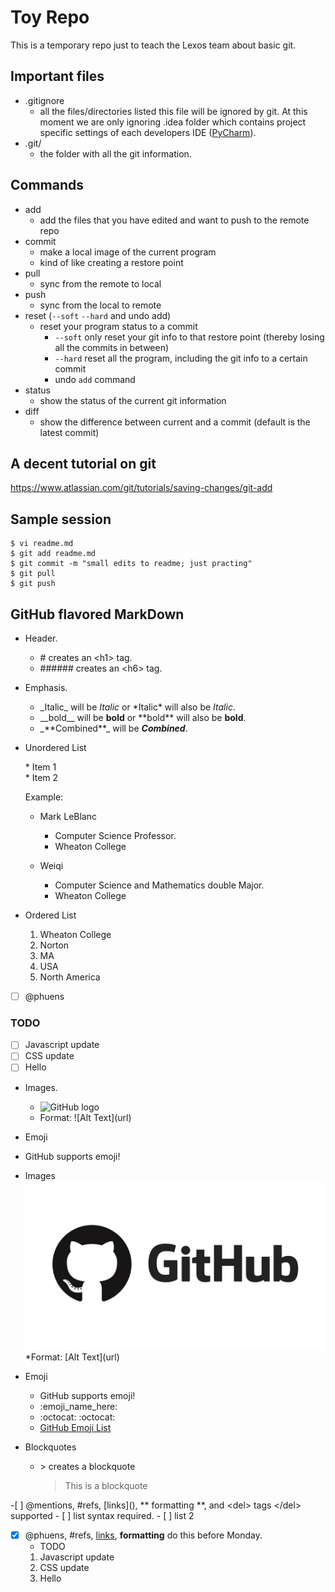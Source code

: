 # Toy Repo
This is a temporary repo just to teach the Lexos team about basic git.  

## Important files
  * .gitignore
    * all the files/directories listed this file will be ignored by git. At this moment we are only ignoring .idea folder which contains project specific settings of each developers IDE ([PyCharm](https://www.jetbrains.com/pycharm/)).
  * .git/
    * the folder with all the git information.

## Commands

  * add  
    * add the files that you have edited and want to push to the remote repo  
  * commit  
    * make a local image of the current program  
    * kind of like creating a restore point
  * pull  
    * sync from the remote to local  
  * push  
    * sync from the local to remote 
  * reset (`--soft` `--hard` and undo add)  
    * reset your program status to a commit  
        * `--soft` only reset your git info to that restore point (thereby losing all the commits in between)  
        * `--hard` reset all the program, including the git info to a certain commit   
        * undo `add` command  
  * status  
    * show the status of the current git information
  * diff  
    * show the difference between current and a commit (default is the latest commit)

## A decent tutorial on git
https://www.atlassian.com/git/tutorials/saving-changes/git-add

## Sample session

```
$ vi readme.md
$ git add readme.md
$ git commit -m "small edits to readme; just practing"
$ git pull
$ git push
```
## GitHub flavored MarkDown
* Header.
  * \# creates an \<h1\> tag.
  * \###### creates an \<h6\> tag.
* Emphasis.
  * \_Italic\_ will be _Italic_ or \*Italic\* will also be *Italic*.
  * \_\_bold\_\_ will be __bold__ or \*\*bold\*\* will also be **bold**.
  * \_\*\*Combined\*\*\_ will be _**Combined**_.


* Unordered List

    \* Item 1 \
    \* Item 2

  Example:
  * Mark LeBlanc
    * Computer Science Professor.
    * Wheaton College

  * Weiqi
    * Computer Science and Mathematics double Major.
    * Wheaton College

* Ordered List
  1. Wheaton College
  2. Norton
  3. MA
  4. USA
  5. North America


- [ ] @phuens
### TODO
- [ ] Javascript update
- [ ] CSS update
- [ ] Hello

* Images.
   * ![GitHub logo](https://bit.ly/2Ghxraw|width=100)
   * Format: !\[Alt Text](url)
 
 * Emoji
  * GitHub supports emoji! 
* Images
    ![GitHub Logo](/images/logo.jpg)
    *Format: \[Alt Text](url)
* Emoji
  * GitHub supports emoji!
  * \:emoji_name_here:
  * :octocat:  \:octocat:
  * [GitHub Emoji List](git@github.com:WheatonCS/ToyRepo.git)
* Blockquotes
  * \> creates a blockquote
    >This is a blockquote



\-\[ \] \@mentions, \#refs, \[links]\(),
\*\* formatting \*\*, and \<del> tags \<\/del>
supported
\- \[ \] list syntax required.
\- \[ \] list 2

- [x] @phuens, #refs, [links](),
**formatting** do this before Monday.
  * TODO
  1. Javascript update
  2. CSS update
  3. Hello


